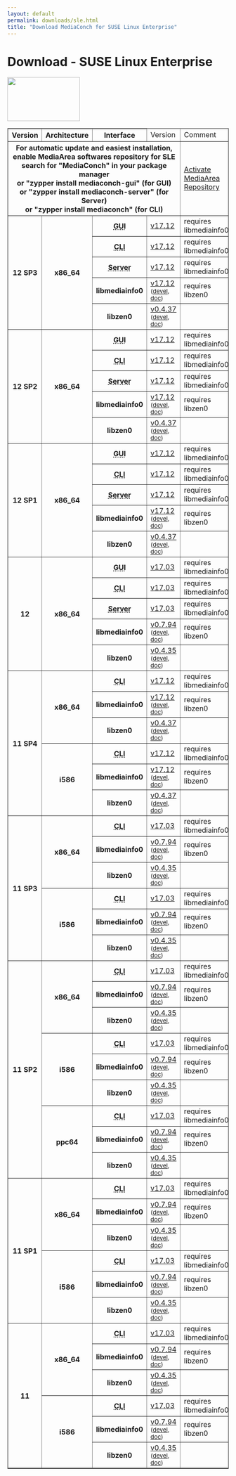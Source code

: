 ```yaml
---
layout: default
permalink: downloads/sle.html
title: "Download MediaConch for SUSE Linux Enterprise"
---
```


# Download - SUSE Linux Enterprise

<img src="/MediaConch/images/Suse.png" width="165" height="100"><br />

<table border="1">
<thead>
<tr class="table-header">
    <th>Version</th>
    <th>Architecture</th>
    <th>Interface</th>
    <td>Version</td>
    <td>Comment</td>
</tr>
</thead>
<tbody>
<tr>
    <th colspan="4">For automatic update and easiest installation, enable MediaArea softwares repository for SLE<br />search for "MediaConch" in your package manager<br />or "zypper install mediaconch-gui" (for GUI)<br /> or "zypper install mediaconch-server" (for Server)<br /> or "zypper install mediaconch" (for CLI)</th>
    <td><a href='/Repos'>Activate MediaArea Repository</a></td>
</tr>

<tr>
    <th rowspan="5" id="12_SP3">12 SP3</th>
    <th rowspan="5" id="12_SP3.x86_64">x86_64</th>
    <th><abbr title="Graphical User Interface">GUI</abbr></th>
    <td><a href="//mediaarea.net/download/binary/mediaconch-gui/17.12/mediaconch-gui-17.12.x86_64.SLE_12_SP3.rpm">v17.12</a></td>
    <td>requires libmediainfo0</td>
</tr>
<tr>
    <th><abbr title="Command Line Interface">CLI</abbr></th>
    <td><a href="//mediaarea.net/download/binary/mediaconch/17.12/mediaconch-17.12.x86_64.SLE_12_SP3.rpm">v17.12</a></td>
    <td>requires libmediainfo0</td>
</tr>
<tr>
    <th><abbr title="Server">Server</abbr></th>
    <td><a href="//mediaarea.net/download/binary/mediaconch-server/17.12/mediaconch-server-17.12.x86_64.SLE_12_SP3.rpm">v17.12</a></td>
    <td>requires libmediainfo0</td>
</tr>
<tr>
    <th>libmediainfo0</th>
    <td><a href="//mediaarea.net/download/binary/libmediainfo0/17.12/libmediainfo0-17.12.x86_64.SLE_12_SP3.rpm">v17.12</a> <small>(<a href="//mediaarea.net/download/binary/libmediainfo0/17.12/libmediainfo-devel-17.12.x86_64.SLE_12_SP3.rpm">devel</a>, <a href="//mediaarea.net/download/binary/libmediainfo0/17.12/libmediainfo-doc-17.12.x86_64.SLE_12_SP3.rpm">doc</a>)</small></td>
    <td>requires libzen0</td>
</tr>
<tr>
    <th>libzen0</th>
    <td><a href="//mediaarea.net/download/binary/libzen0/0.4.37/libzen0-0.4.37.x86_64.SLE_12_SP3.rpm">v0.4.37</a> <small>(<a href="//mediaarea.net/download/binary/libzen0/0.4.37/libzen-devel-0.4.37.x86_64.SLE_12_SP3.rpm">devel</a>, <a href="//mediaarea.net/download/binary/libzen0/0.4.37/libzen-doc-0.4.37.x86_64.SLE_12_SP3.rpm">doc</a>)</small></td>
    <td>&nbsp;</td>
</tr>
<tr>
    <th rowspan="5" id="12_SP2">12 SP2</th>
    <th rowspan="5" id="12_SP2.x86_64">x86_64</th>
    <th><abbr title="Graphical User Interface">GUI</abbr></th>
    <td><a href="//mediaarea.net/download/binary/mediaconch-gui/17.12/mediaconch-gui-17.12.x86_64.SLE_12_SP2.rpm">v17.12</a></td>
    <td>requires libmediainfo0</td>
</tr>
<tr>
    <th><abbr title="Command Line Interface">CLI</abbr></th>
    <td><a href="//mediaarea.net/download/binary/mediaconch/17.12/mediaconch-17.12.x86_64.SLE_12_SP2.rpm">v17.12</a></td>
    <td>requires libmediainfo0</td>
</tr>
<tr>
    <th><abbr title="Server">Server</abbr></th>
    <td><a href="//mediaarea.net/download/binary/mediaconch-server/17.12/mediaconch-server-17.12.x86_64.SLE_12_SP2.rpm">v17.12</a></td>
    <td>requires libmediainfo0</td>
</tr>
<tr>
    <th>libmediainfo0</th>
    <td><a href="//mediaarea.net/download/binary/libmediainfo0/17.12/libmediainfo0-17.12.x86_64.SLE_12_SP2.rpm">v17.12</a> <small>(<a href="//mediaarea.net/download/binary/libmediainfo0/17.12/libmediainfo-devel-17.12.x86_64.SLE_12_SP2.rpm">devel</a>, <a href="//mediaarea.net/download/binary/libmediainfo0/17.12/libmediainfo-doc-17.12.x86_64.SLE_12_SP2.rpm">doc</a>)</small></td>
    <td>requires libzen0</td>
</tr>
<tr>
    <th>libzen0</th>
    <td><a href="//mediaarea.net/download/binary/libzen0/0.4.37/libzen0-0.4.37.x86_64.SLE_12_SP2.rpm">v0.4.37</a> <small>(<a href="//mediaarea.net/download/binary/libzen0/0.4.37/libzen-devel-0.4.37.x86_64.SLE_12_SP2.rpm">devel</a>, <a href="//mediaarea.net/download/binary/libzen0/0.4.37/libzen-doc-0.4.37.x86_64.SLE_12_SP2.rpm">doc</a>)</small></td>
    <td>&nbsp;</td>
</tr>
<tr>
    <th rowspan="5" id="12_SP1">12 SP1</th>
    <th rowspan="5" id="12_SP1.x86_64">x86_64</th>
    <th><abbr title="Graphical User Interface">GUI</abbr></th>
    <td><a href="//mediaarea.net/download/binary/mediaconch-gui/17.12/mediaconch-gui-17.12.x86_64.SLE_12_SP1.rpm">v17.12</a></td>
    <td>requires libmediainfo0</td>
</tr>
<tr>
    <th><abbr title="Command Line Interface">CLI</abbr></th>
    <td><a href="//mediaarea.net/download/binary/mediaconch/17.12/mediaconch-17.12.x86_64.SLE_12_SP1.rpm">v17.12</a></td>
    <td>requires libmediainfo0</td>
</tr>
<tr>
    <th><abbr title="Server">Server</abbr></th>
    <td><a href="//mediaarea.net/download/binary/mediaconch-server/17.12/mediaconch-server-17.12.x86_64.SLE_12_SP1.rpm">v17.12</a></td>
    <td>requires libmediainfo0</td>
</tr>
<tr>
    <th>libmediainfo0</th>
    <td><a href="//mediaarea.net/download/binary/libmediainfo0/17.12/libmediainfo0-17.12.x86_64.SLE_12_SP1.rpm">v17.12</a> <small>(<a href="//mediaarea.net/download/binary/libmediainfo0/17.12/libmediainfo-devel-17.12.x86_64.SLE_12_SP1.rpm">devel</a>, <a href="//mediaarea.net/download/binary/libmediainfo0/17.12/libmediainfo-doc-17.12.x86_64.SLE_12_SP1.rpm">doc</a>)</small></td>
    <td>requires libzen0</td>
</tr>
<tr>
    <th>libzen0</th>
    <td><a href="//mediaarea.net/download/binary/libzen0/0.4.37/libzen0-0.4.37.x86_64.SLE_12_SP1.rpm">v0.4.37</a> <small>(<a href="//mediaarea.net/download/binary/libzen0/0.4.37/libzen-devel-0.4.37.x86_64.SLE_12_SP1.rpm">devel</a>, <a href="//mediaarea.net/download/binary/libzen0/0.4.37/libzen-doc-0.4.37.x86_64.SLE_12_SP1.rpm">doc</a>)</small></td>
    <td>&nbsp;</td>
</tr>
<tr>
    <th rowspan="5" id="12">12</th>
    <th rowspan="5" id="12.x86_64">x86_64</th>
    <th><abbr title="Graphical User Interface">GUI</abbr></th>
    <td><a href="//mediaarea.net/download/binary/mediaconch-gui/17.03/mediaconch-gui-17.03.x86_64.SLE_12.rpm">v17.03</a></td>
    <td>requires libmediainfo0</td>
</tr>
<tr>
    <th><abbr title="Command Line Interface">CLI</abbr></th>
    <td><a href="//mediaarea.net/download/binary/mediaconch/17.03/mediaconch-17.03.x86_64.SLE_12.rpm">v17.03</a></td>
    <td>requires libmediainfo0</td>
</tr>
<tr>
    <th><abbr title="Server">Server</abbr></th>
    <td><a href="//mediaarea.net/download/binary/mediaconch-server/17.03/mediaconch-server-17.03.x86_64.SLE_12.rpm">v17.03</a></td>
    <td>requires libmediainfo0</td>
</tr>
<tr>
    <th>libmediainfo0</th>
    <td><a href="//mediaarea.net/download/binary/libmediainfo0/0.7.94/libmediainfo0-0.7.94.x86_64.SLE_12.rpm">v0.7.94</a> <small>(<a href="//mediaarea.net/download/binary/libmediainfo0/0.7.94/libmediainfo-devel-0.7.94.x86_64.SLE_12.rpm">devel</a>, <a href="//mediaarea.net/download/binary/libmediainfo0/0.7.94/libmediainfo-doc-0.7.94.x86_64.SLE_12.rpm">doc</a>)</small></td>
    <td>requires libzen0</td>
</tr>
<tr>
    <th>libzen0</th>
    <td><a href="//mediaarea.net/download/binary/libzen0/0.4.35/libzen0-0.4.35.x86_64.SLE_12.rpm">v0.4.35</a> <small>(<a href="//mediaarea.net/download/binary/libzen0/0.4.35/libzen-devel-0.4.35.x86_64.SLE_12.rpm">devel</a>, <a href="//mediaarea.net/download/binary/libzen0/0.4.35/libzen-doc-0.4.35.x86_64.SLE_12.rpm">doc</a>)</small></td>
    <td>&nbsp;</td>
</tr>
<tr>
    <th rowspan="6" id="11_SP4">11 SP4</th>
    <th rowspan="3" id="11_SP4.x86_64">x86_64</th>
    <th><abbr title="Command Line Interface">CLI</abbr></th>
    <td><a href="//mediaarea.net/download/binary/mediaconch/17.12/mediaconch-17.12.x86_64.SLE_11_SP4.rpm">v17.12</a></td>
    <td>requires libmediainfo0</td>
</tr>
<tr>
    <th>libmediainfo0</th>
    <td><a href="//mediaarea.net/download/binary/libmediainfo0/17.12/libmediainfo0-17.12.x86_64.SLE_11_SP4.rpm">v17.12</a> <small>(<a href="//mediaarea.net/download/binary/libmediainfo0/17.12/libmediainfo-devel-17.12.x86_64.SLE_11_SP4.rpm">devel</a>, <a href="//mediaarea.net/download/binary/libmediainfo0/17.12/libmediainfo-doc-17.12.x86_64.SLE_11_SP4.rpm">doc</a>)</small></td>
    <td>requires libzen0</td>
</tr>
<tr>
    <th>libzen0</th>
    <td><a href="//mediaarea.net/download/binary/libzen0/0.4.37/libzen0-0.4.37.x86_64.SLE_11_SP4.rpm">v0.4.37</a> <small>(<a href="//mediaarea.net/download/binary/libzen0/0.4.37/libzen-devel-0.4.37.x86_64.SLE_11_SP4.rpm">devel</a>, <a href="//mediaarea.net/download/binary/libzen0/0.4.37/libzen-doc-0.4.37.x86_64.SLE_11_SP4.rpm">doc</a>)</small></td>
    <td>&nbsp;</td>
</tr>
<tr>
    <th rowspan="3" id="11_SP4.i586">i586</th>
    <th><abbr title="Command Line Interface">CLI</abbr></th>
    <td><a href="//mediaarea.net/download/binary/mediaconch/17.12/mediaconch-17.12.i586.SLE_11_SP4.rpm">v17.12</a></td>
    <td>requires libmediainfo0</td>
</tr>
<tr>
    <th>libmediainfo0</th>
    <td><a href="//mediaarea.net/download/binary/libmediainfo0/17.12/libmediainfo0-17.12.i586.SLE_11_SP4.rpm">v17.12</a> <small>(<a href="//mediaarea.net/download/binary/libmediainfo0/17.12/libmediainfo-devel-17.12.i586.SLE_11_SP4.rpm">devel</a>, <a href="//mediaarea.net/download/binary/libmediainfo0/17.12/libmediainfo-doc-17.12.i586.SLE_11_SP4.rpm">doc</a>)</small></td>
    <td>requires libzen0</td>
</tr>
<tr>
    <th>libzen0</th>
    <td><a href="//mediaarea.net/download/binary/libzen0/0.4.37/libzen0-0.4.37.i586.SLE_11_SP4.rpm">v0.4.37</a> <small>(<a href="//mediaarea.net/download/binary/libzen0/0.4.37/libzen-devel-0.4.37.i586.SLE_11_SP4.rpm">devel</a>, <a href="//mediaarea.net/download/binary/libzen0/0.4.37/libzen-doc-0.4.37.i586.SLE_11_SP4.rpm">doc</a>)</small></td>
    <td>&nbsp;</td>
</tr>
<tr>
    <th rowspan="6" id="11_SP3">11 SP3</th>
    <th rowspan="3" id="11_SP3.x86_64">x86_64</th>
    <th><abbr title="Command Line Interface">CLI</abbr></th>
    <td><a href="//mediaarea.net/download/binary/mediaconch/17.03/mediaconch-17.03.x86_64.SLE_11_SP3.rpm">v17.03</a></td>
    <td>requires libmediainfo0</td>
</tr>
<tr>
    <th>libmediainfo0</th>
    <td><a href="//mediaarea.net/download/binary/libmediainfo0/0.7.94/libmediainfo0-0.7.94.x86_64.SLE_11_SP3.rpm">v0.7.94</a> <small>(<a href="//mediaarea.net/download/binary/libmediainfo0/0.7.94/libmediainfo-devel-0.7.94.x86_64.SLE_11_SP3.rpm">devel</a>, <a href="//mediaarea.net/download/binary/libmediainfo0/0.7.94/libmediainfo-doc-0.7.94.x86_64.SLE_11_SP3.rpm">doc</a>)</small></td>
    <td>requires libzen0</td>
</tr>
<tr>
    <th>libzen0</th>
    <td><a href="//mediaarea.net/download/binary/libzen0/0.4.35/libzen0-0.4.35.x86_64.SLE_11_SP3.rpm">v0.4.35</a> <small>(<a href="//mediaarea.net/download/binary/libzen0/0.4.35/libzen-devel-0.4.35.x86_64.SLE_11_SP3.rpm">devel</a>, <a href="//mediaarea.net/download/binary/libzen0/0.4.35/libzen-doc-0.4.35.x86_64.SLE_11_SP3.rpm">doc</a>)</small></td>
    <td>&nbsp;</td>
</tr>
<tr>
    <th rowspan="3" id="11_SP3.i586">i586</th>
    <th><abbr title="Command Line Interface">CLI</abbr></th>
    <td><a href="//mediaarea.net/download/binary/mediaconch/17.03/mediaconch-17.03.i586.SLE_11_SP3.rpm">v17.03</a></td>
    <td>requires libmediainfo0</td>
</tr>
<tr>
    <th>libmediainfo0</th>
    <td><a href="//mediaarea.net/download/binary/libmediainfo0/0.7.94/libmediainfo0-0.7.94.i586.SLE_11_SP3.rpm">v0.7.94</a> <small>(<a href="//mediaarea.net/download/binary/libmediainfo0/0.7.94/libmediainfo-devel-0.7.94.i586.SLE_11_SP3.rpm">devel</a>, <a href="//mediaarea.net/download/binary/libmediainfo0/0.7.94/libmediainfo-doc-0.7.94.i586.SLE_11_SP3.rpm">doc</a>)</small></td>
    <td>requires libzen0</td>
</tr>
<tr>
    <th>libzen0</th>
    <td><a href="//mediaarea.net/download/binary/libzen0/0.4.35/libzen0-0.4.35.i586.SLE_11_SP3.rpm">v0.4.35</a> <small>(<a href="//mediaarea.net/download/binary/libzen0/0.4.35/libzen-devel-0.4.35.i586.SLE_11_SP3.rpm">devel</a>, <a href="//mediaarea.net/download/binary/libzen0/0.4.35/libzen-doc-0.4.35.i586.SLE_11_SP3.rpm">doc</a>)</small></td>
    <td>&nbsp;</td>
</tr>
<tr>
    <th rowspan="9" id="11_SP2">11 SP2</th>
    <th rowspan="3" id="11_SP2.x86_64">x86_64</th>
    <th><abbr title="Command Line Interface">CLI</abbr></th>
    <td><a href="//mediaarea.net/download/binary/mediaconch/17.03/mediaconch-17.03.x86_64.SLE_11_SP2.rpm">v17.03</a></td>
    <td>requires libmediainfo0</td>
</tr>
<tr>
    <th>libmediainfo0</th>
    <td><a href="//mediaarea.net/download/binary/libmediainfo0/0.7.94/libmediainfo0-0.7.94.x86_64.SLE_11_SP2.rpm">v0.7.94</a> <small>(<a href="//mediaarea.net/download/binary/libmediainfo0/0.7.94/libmediainfo-devel-0.7.94.x86_64.SLE_11_SP2.rpm">devel</a>, <a href="//mediaarea.net/download/binary/libmediainfo0/0.7.94/libmediainfo-doc-0.7.94.x86_64.SLE_11_SP2.rpm">doc</a>)</small></td>
    <td>requires libzen0</td>
</tr>
<tr>
    <th>libzen0</th>
    <td><a href="//mediaarea.net/download/binary/libzen0/0.4.35/libzen0-0.4.35.x86_64.SLE_11_SP2.rpm">v0.4.35</a> <small>(<a href="//mediaarea.net/download/binary/libzen0/0.4.35/libzen-devel-0.4.35.x86_64.SLE_11_SP2.rpm">devel</a>, <a href="//mediaarea.net/download/binary/libzen0/0.4.35/libzen-doc-0.4.35.x86_64.SLE_11_SP2.rpm">doc</a>)</small></td>
    <td>&nbsp;</td>
</tr>
<tr>
    <th rowspan="3" id="11_SP2.i586">i586</th>
    <th><abbr title="Command Line Interface">CLI</abbr></th>
    <td><a href="//mediaarea.net/download/binary/mediaconch/17.03/mediaconch-17.03.i586.SLE_11_SP2.rpm">v17.03</a></td>
    <td>requires libmediainfo0</td>
</tr>
<tr>
    <th>libmediainfo0</th>
    <td><a href="//mediaarea.net/download/binary/libmediainfo0/0.7.94/libmediainfo0-0.7.94.i586.SLE_11_SP2.rpm">v0.7.94</a> <small>(<a href="//mediaarea.net/download/binary/libmediainfo0/0.7.94/libmediainfo-devel-0.7.94.i586.SLE_11_SP2.rpm">devel</a>, <a href="//mediaarea.net/download/binary/libmediainfo0/0.7.94/libmediainfo-doc-0.7.94.i586.SLE_11_SP2.rpm">doc</a>)</small></td>
    <td>requires libzen0</td>
</tr>
<tr>
    <th>libzen0</th>
    <td><a href="//mediaarea.net/download/binary/libzen0/0.4.35/libzen0-0.4.35.i586.SLE_11_SP2.rpm">v0.4.35</a> <small>(<a href="//mediaarea.net/download/binary/libzen0/0.4.35/libzen-devel-0.4.35.i586.SLE_11_SP2.rpm">devel</a>, <a href="//mediaarea.net/download/binary/libzen0/0.4.35/libzen-doc-0.4.35.i586.SLE_11_SP2.rpm">doc</a>)</small></td>
    <td>&nbsp;</td>
</tr>
<tr>
    <th rowspan="3" id="11_SP2.ppc64">ppc64</th>
    <th><abbr title="Command Line Interface">CLI</abbr></th>
    <td><a href="//mediaarea.net/download/binary/mediaconch/17.03/mediaconch-17.03.ppc64.SLE_11_SP2.rpm">v17.03</a></td>
    <td>requires libmediainfo0</td>
</tr>
<tr>
    <th>libmediainfo0</th>
    <td><a href="//mediaarea.net/download/binary/libmediainfo0/0.7.94/libmediainfo0-0.7.94.ppc64.SLE_11_SP2.rpm">v0.7.94</a> <small>(<a href="//mediaarea.net/download/binary/libmediainfo0/0.7.94/libmediainfo-devel-0.7.94.ppc64.SLE_11_SP2.rpm">devel</a>, <a href="//mediaarea.net/download/binary/libmediainfo0/0.7.94/libmediainfo-doc-0.7.94.ppc64.SLE_11_SP2.rpm">doc</a>)</small></td>
    <td>requires libzen0</td>
</tr>
<tr>
    <th>libzen0</th>
    <td><a href="//mediaarea.net/download/binary/libzen0/0.4.35/libzen0-0.4.35.ppc64.SLE_11_SP2.rpm">v0.4.35</a> <small>(<a href="//mediaarea.net/download/binary/libzen0/0.4.35/libzen-devel-0.4.35.ppc64.SLE_11_SP2.rpm">devel</a>, <a href="//mediaarea.net/download/binary/libzen0/0.4.35/libzen-doc-0.4.35.ppc64.SLE_11_SP2.rpm">doc</a>)</small></td>
    <td>&nbsp;</td>
</tr>
<tr>
    <th rowspan="6" id="11_SP1">11 SP1</th>
    <th rowspan="3" id="11_SP1.x86_64">x86_64</th>
    <th><abbr title="Command Line Interface">CLI</abbr></th>
    <td><a href="//mediaarea.net/download/binary/mediaconch/17.03/mediaconch-17.03.x86_64.SLE_11_SP1.rpm">v17.03</a></td>
    <td>requires libmediainfo0</td>
</tr>
<tr>
    <th>libmediainfo0</th>
    <td><a href="//mediaarea.net/download/binary/libmediainfo0/0.7.94/libmediainfo0-0.7.94.x86_64.SLE_11_SP1.rpm">v0.7.94</a> <small>(<a href="//mediaarea.net/download/binary/libmediainfo0/0.7.94/libmediainfo-devel-0.7.94.x86_64.SLE_11_SP1.rpm">devel</a>, <a href="//mediaarea.net/download/binary/libmediainfo0/0.7.94/libmediainfo-doc-0.7.94.x86_64.SLE_11_SP1.rpm">doc</a>)</small></td>
    <td>requires libzen0</td>
</tr>
<tr>
    <th>libzen0</th>
    <td><a href="//mediaarea.net/download/binary/libzen0/0.4.35/libzen0-0.4.35.x86_64.SLE_11_SP1.rpm">v0.4.35</a> <small>(<a href="//mediaarea.net/download/binary/libzen0/0.4.35/libzen-devel-0.4.35.x86_64.SLE_11_SP1.rpm">devel</a>, <a href="//mediaarea.net/download/binary/libzen0/0.4.35/libzen-doc-0.4.35.x86_64.SLE_11_SP1.rpm">doc</a>)</small></td>
    <td>&nbsp;</td>
</tr>
<tr>
    <th rowspan="3" id="11_SP1.i586">i586</th>
    <th><abbr title="Command Line Interface">CLI</abbr></th>
    <td><a href="//mediaarea.net/download/binary/mediaconch/17.03/mediaconch-17.03.i586.SLE_11_SP1.rpm">v17.03</a></td>
    <td>requires libmediainfo0</td>
</tr>
<tr>
    <th>libmediainfo0</th>
    <td><a href="//mediaarea.net/download/binary/libmediainfo0/0.7.94/libmediainfo0-0.7.94.i586.SLE_11_SP1.rpm">v0.7.94</a> <small>(<a href="//mediaarea.net/download/binary/libmediainfo0/0.7.94/libmediainfo-devel-0.7.94.i586.SLE_11_SP1.rpm">devel</a>, <a href="//mediaarea.net/download/binary/libmediainfo0/0.7.94/libmediainfo-doc-0.7.94.i586.SLE_11_SP1.rpm">doc</a>)</small></td>
    <td>requires libzen0</td>
</tr>
<tr>
    <th>libzen0</th>
    <td><a href="//mediaarea.net/download/binary/libzen0/0.4.35/libzen0-0.4.35.i586.SLE_11_SP1.rpm">v0.4.35</a> <small>(<a href="//mediaarea.net/download/binary/libzen0/0.4.35/libzen-devel-0.4.35.i586.SLE_11_SP1.rpm">devel</a>, <a href="//mediaarea.net/download/binary/libzen0/0.4.35/libzen-doc-0.4.35.i586.SLE_11_SP1.rpm">doc</a>)</small></td>
    <td>&nbsp;</td>
</tr>
<tr>
    <th rowspan="6" id="11">11</th>
    <th rowspan="3" id="11.x86_64">x86_64</th>
    <th><abbr title="Command Line Interface">CLI</abbr></th>
    <td><a href="//mediaarea.net/download/binary/mediaconch/17.03/mediaconch-17.03.x86_64.SLE_11.rpm">v17.03</a></td>
    <td>requires libmediainfo0</td>
</tr>
<tr>
    <th>libmediainfo0</th>
    <td><a href="//mediaarea.net/download/binary/libmediainfo0/0.7.94/libmediainfo0-0.7.94.x86_64.SLE_11.rpm">v0.7.94</a> <small>(<a href="//mediaarea.net/download/binary/libmediainfo0/0.7.94/libmediainfo-devel-0.7.94.x86_64.SLE_11.rpm">devel</a>, <a href="//mediaarea.net/download/binary/libmediainfo0/0.7.94/libmediainfo-doc-0.7.94.x86_64.SLE_11.rpm">doc</a>)</small></td>
    <td>requires libzen0</td>
</tr>
<tr>
    <th>libzen0</th>
    <td><a href="//mediaarea.net/download/binary/libzen0/0.4.35/libzen0-0.4.35.x86_64.SLE_11.rpm">v0.4.35</a> <small>(<a href="//mediaarea.net/download/binary/libzen0/0.4.35/libzen-devel-0.4.35.x86_64.SLE_11.rpm">devel</a>, <a href="//mediaarea.net/download/binary/libzen0/0.4.35/libzen-doc-0.4.35.x86_64.SLE_11.rpm">doc</a>)</small></td>
    <td>&nbsp;</td>
</tr>
<tr>
    <th rowspan="3" id="11.i586">i586</th>
    <th><abbr title="Command Line Interface">CLI</abbr></th>
    <td><a href="//mediaarea.net/download/binary/mediaconch/17.03/mediaconch-17.03.i586.SLE_11.rpm">v17.03</a></td>
    <td>requires libmediainfo0</td>
</tr>
<tr>
    <th>libmediainfo0</th>
    <td><a href="//mediaarea.net/download/binary/libmediainfo0/0.7.94/libmediainfo0-0.7.94.i586.SLE_11.rpm">v0.7.94</a> <small>(<a href="//mediaarea.net/download/binary/libmediainfo0/0.7.94/libmediainfo-devel-0.7.94.i586.SLE_11.rpm">devel</a>, <a href="//mediaarea.net/download/binary/libmediainfo0/0.7.94/libmediainfo-doc-0.7.94.i586.SLE_11.rpm">doc</a>)</small></td>
    <td>requires libzen0</td>
</tr>
<tr>
    <th>libzen0</th>
    <td><a href="//mediaarea.net/download/binary/libzen0/0.4.35/libzen0-0.4.35.i586.SLE_11.rpm">v0.4.35</a> <small>(<a href="//mediaarea.net/download/binary/libzen0/0.4.35/libzen-devel-0.4.35.i586.SLE_11.rpm">devel</a>, <a href="//mediaarea.net/download/binary/libzen0/0.4.35/libzen-doc-0.4.35.i586.SLE_11.rpm">doc</a>)</small></td>
    <td>&nbsp;</td>
</tr>
</tbody>
</table>
